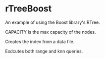 # rTreeBoost
An example of using the Boost library's RTree.

CAPACITY is the max capacity of the nodes.

Creates the index from a data file.

Exdcutes both range and knn queries.
